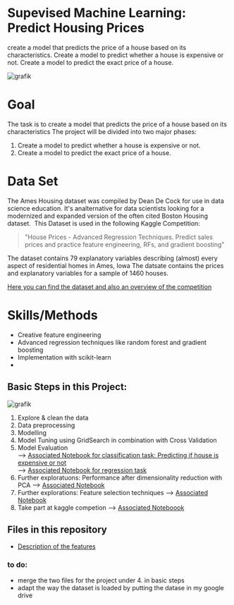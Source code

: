 # Supevised Machine Learning: Predict Housing Prices
create a model that predicts the price of a house based on its characteristics. Create a model to predict whether a house is expensive or not. Create a model to predict the exact price of a house.

![grafik](https://user-images.githubusercontent.com/100354393/205448241-bb12af70-f0fc-4466-935c-fa4f7714934f.png)

# Goal
The task is to create a model that predicts the price of a house based on its characteristics
The project will be divided into two major phases:
1. Create a model to predict whether a house is expensive or not. 
2. Create a model to predict the exact price of a house.


# Data Set 
The Ames Housing dataset was compiled by Dean De Cock for use in data science education. It's analternative for data scientists looking for a modernized and expanded version of the often cited Boston Housing dataset. 
This Dataset is used in the following Kaggle Competition: 
> "House Prices - Advanced Regression Techniques. Predict sales prices and practice feature engineering, RFs, and gradient boosting"

The dataset contains 79 explanatory variables describing (almost) every aspect of residential homes in Ames, Iowa
The datsate contains the prices and explanatory variables for a sample of 1460 houses. 

[Here you can find the dataset and also an overview of the competition](https://www.kaggle.com/competitions/house-prices-advanced-regression-techniques)

# Skills/Methods
- Creative feature engineering 
- Advanced regression techniques like random forest and gradient boosting
- Implementation with scikit-learn
- 

## Basic Steps in this Project: 

![grafik](https://user-images.githubusercontent.com/100354393/205448382-c7258c89-05cf-4d90-ae76-f30fe592669d.png)

1. Explore & clean the data 
2. Data preprocessing
3. Modelling 
4. Model Tuning using GridSearch in combination with Cross Validation
5. Model Evaluation      
--> [Associated Notebook for classification task: Predicting if house is expensive or not](../main/housing_prices_model_classification.ipynb)      
--> [Associated Notebook for regression task](../main/housing_prices_model_regression.ipynb)  
5. Further exploratuons: Performance after dimensionality reduction with PCA 
--> [Associated Notebook](../main/housing_prices_regression_pca.ipynb) 
4. Further explorations: Feature selection techniques 
--> [Associated Notebook](../main/feature_selection_housing_prices.ipynb) 
5. Take part at kaggle competion
--> [Associated Noteboook](../main/kaggle_competition_feature_selection_housing_prices_model.ipynb)


## Files in this repository
- [Description of the features](../main/data_description.txt)

### to do: 
- merge the two files for the project under 4. in basic steps
- adapt the way the dataset is loaded by putting the datase in my google drive
